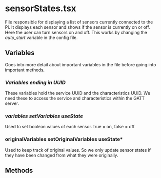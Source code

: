# **sensorStates.tsx**
File responsible for displaying a list of sensors currently connected to the Pi. It displays each sensor and shows if the sensor is currently on or off. Here the user can turn sensors on and off. This works by changing the *auto_start* variable in the config file.

## Variables
Goes into more detail about important variables in the file before going into important methods.

### *Variables ending in UUID*
These variables hold the service UUID and the characteristics UUID. We need these to access the service and characteristics within the GATT server.

### *variables setVariables useState*
Used to set boolean values of each sensor. true = on, false = off.

### originalVariables setOriginalVariables useState*
Used to keep track of original values. So we only update sensor states if they have been changed from what they were originally.


## Methods
